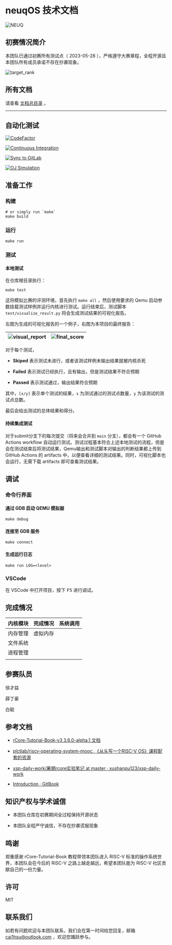 # neuqOS 技术文档

![NEUQ](docs/assets/neuq.jpg)

## 初赛情况简介

本团队已通过初赛所有测试点（ 2023-05-28 ），严格遵守大赛章程，全程开源且本团队所有成员承诺不存在抄袭现象。

![target_rank](./docs/assets/target_rank.png)

## 所有文档

请查看 [文档总目录](docs/content.md) 。

---

## 自动化测试

[![CodeFactor](https://www.codefactor.io/repository/github/neuq-rcore/rcore/badge)](https://www.codefactor.io/repository/github/neuq-rcore/rcore)

[![Continuous Integration](https://github.com/neuq-rcore/rCore/actions/workflows/ci.yml/badge.svg)](https://github.com/neuq-rcore/rCore/actions/workflows/ci.yml)

[![Sync to GitLab](https://github.com/neuq-rcore/rCore/actions/workflows/mirror.yml/badge.svg)](https://github.com/neuq-rcore/rCore/actions/workflows/mirror.yml)

[![OJ Simulation](https://github.com/neuq-rcore/rCore/actions/workflows/oj.yml/badge.svg)](https://github.com/neuq-rcore/rCore/actions/workflows/oj.yml)

## 准备工作

### 构建

```shell
# or simply run `make`
make build
```

### 运行

```shell
make run
```

### 测试

#### 本地测试

在仓库根目录执行：

```shell
make test
```

这将模拟比赛的评测环境，首先执行 `make all` ，然后使用要求的 Qemu 启动参数挂载测试样例并运行内核进行测试。运行结束后，测试脚本 `test/visualize_result.py` 将会生成测试结果的可视化报告。

左图为生成的可视化报告的一个例子，右图为本项目的最终报告：

| ![visual_report](docs/assets/visual_report.png) | ![final_score](docs/assets/final_score_report.jpg) |
|-------------------------------------------------|----------------------------------------------------|

对于每个测试，

- **Skiped** 表示测试未进行，或者该测试样例未输出结果就被内核杀死

- **Failed** 表示测试已经执行，且有输出，但是测试结果不符合预期

- **Passed** 表示测试通过，输出结果符合预期

其中，`[x/y]` 表示单个测试的结果，`x` 为测试通过的测试点数量，`y` 为该测试的测试点总数。

最后会给出测试的总体结果和得分。

#### 持续集成测试

对于submit分支下的每次提交（将来会合并到 `main` 分支），都会有一个 GitHub Actions workflow 自动运行测试。测试过程基本符合上述本地测试的流程，但是会在测试结束后将测试结果，Qemu输出和测试脚本对输出的判断结果都上传到 GitHub Actions 的 artifacts 中，以便查看详细的测试结果。同时，可视化脚本也会运行，无需下载 artifacts 即可查看测试结果。

## 调试

### 命令行界面

#### 通过 GDB 启动 QEMU 模拟器

```shell
make debug
```

#### 连接至 GDB 服务

```shell
make connect
```

#### 生成运行日志

``` shell
make run LOG=<level>
```

### VSCode

在 VSCode 中打开项目，按下 <kbd>F5</kbd> 进行调试。

## 完成情况

| 内核模块 | 完成情况 | 系统调用 |
| :------- | -------- | -------- |
| 内存管理 | 虚拟内存 |          |
| 文件系统 |          |          |
| 进程管理 |          |          |
|          |          |          |

## 参赛队员

徐才益

薛丁豪

白聪

## 参考文档

- [rCore-Tutorial-Book-v3 3.6.0-alpha.1 文档](https://rcore-os.cn/rCore-Tutorial-Book-v3/index.html)

- [plctlab/riscv-operating-system-mooc: 《从头写一个RISC-V OS》课程配套的资源](https://github.com/plctlab/riscv-operating-system-mooc)

- [xsp-daily-work/暑期rcore实验笔记 at master · xushanpu123/xsp-daily-work](https://github.com/xushanpu123/xsp-daily-work/tree/master/暑期rcore实验笔记)

- [Introduction · GitBook](https://nju-projectn.github.io/ics-pa-gitbook/ics2024/)

## 知识产权与学术诚信

- 本团队仓库在初赛期间全过程保持开源状态

- 本团队全程严守诚信，不存在抄袭谎报现象

## 鸣谢

郑重感谢 rCore-Tutorial-Book 教程带领本团队进入 RISC-V 标准的操作系统世界，本团队会在今后的 RISC-V 之路上越走越远，希望本团队能为 RISC-V 社区贡献自己的一份力量。

## 许可

MIT

## 联系我们

如若有问题欢迎与本团队联系，我们会在第一时间给您回复，邮箱 [cai1hsu@outlook.com](mailto:cai1hsu@outlook.com) ，欢迎您踊跃参与。
